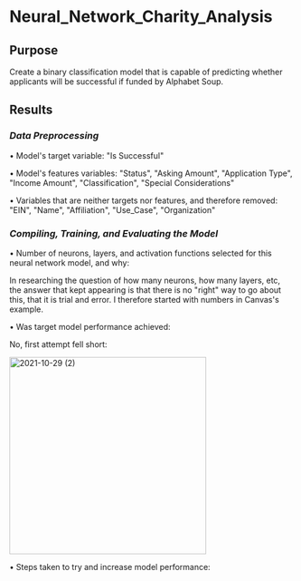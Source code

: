 # Neural_Network_Charity_Analysis

## Purpose
Create a binary classification model that is capable of predicting whether applicants will be successful if funded by Alphabet Soup.

## Results

### _Data Preprocessing_

•	Model's target variable: "Is Successful"

•	Model's features variables: "Status", "Asking Amount", "Application Type", "Income Amount", "Classification", "Special Considerations"

•	Variables that are neither targets nor features, and therefore removed:  "EIN", "Name", "Affiliation", "Use_Case", "Organization"


### _Compiling, Training, and Evaluating the Model_

•	Number of neurons, layers, and activation functions selected for this neural network model, and why:

In researching the question of how many neurons, how many layers, etc, the answer that kept appearing is that there is no "right" way to go about this, that it is trial and error.  I therefore started with numbers in Canvas's example.  

•	Was target model performance achieved:

No, first attempt fell short:  

<img width="348" alt="2021-10-29 (2)" src="https://user-images.githubusercontent.com/84471904/139514444-406aa78c-6d1c-49d6-8687-de9d57fe9fcc.png">

•	Steps taken to try and increase model performance:
